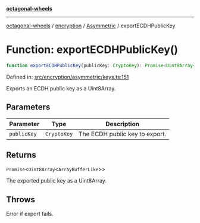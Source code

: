 [**octagonal-wheels**](../../../README.md)

***

[octagonal-wheels](../../../modules.md) / [encryption](../../README.md) / [Asymmetric](../README.md) / exportECDHPublicKey

# Function: exportECDHPublicKey()

```ts
function exportECDHPublicKey(publicKey: CryptoKey): Promise<Uint8Array<ArrayBufferLike>>;
```

Defined in: [src/encryption/asymmetric/keys.ts:151](https://github.com/vrtmrz/octagonal-wheels/blob/main/src/encryption/asymmetric/keys.ts#L151)

Exports an ECDH public key as a Uint8Array.

## Parameters

| Parameter | Type | Description |
| ------ | ------ | ------ |
| `publicKey` | `CryptoKey` | The ECDH public key to export. |

## Returns

`Promise`\<`Uint8Array`\<`ArrayBufferLike`\>\>

The exported public key as a Uint8Array.

## Throws

Error if export fails.
